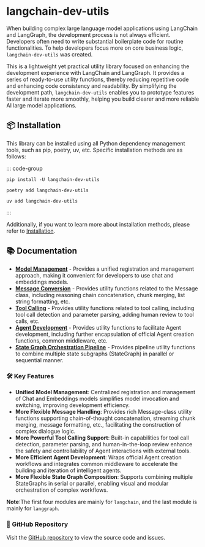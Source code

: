 # langchain-dev-utils

When building complex large language model applications using LangChain and LangGraph, the development process is not always efficient. Developers often need to write substantial boilerplate code for routine functionalities. To help developers focus more on core business logic, `langchain-dev-utils` was created.

This is a lightweight yet practical utility library focused on enhancing the development experience with LangChain and LangGraph. It provides a series of ready-to-use utility functions, thereby reducing repetitive code and enhancing code consistency and readability. By simplifying the development path, `langchain-dev-utils` enables you to prototype features faster and iterate more smoothly, helping you build clearer and more reliable AI large model applications.

## 📦 Installation

This library can be installed using all Python dependency management tools, such as pip, poetry, uv, etc. Specific installation methods are as follows:

::: code-group

```sh[pip]
pip install -U langchain-dev-utils
```

```sh[poetry]
poetry add langchain-dev-utils
```

```sh[uv]
uv add langchain-dev-utils
```

:::

Additionally, if you want to learn more about installation methods, please refer to [Installation](./installation.md).

## 📚 Documentation

- **[Model Management](./model-management/chat.md)** - Provides a unified registration and management approach, making it convenient for developers to use chat and embeddings models.
- **[Message Conversion](./message-conversion/message.md)** - Provides utility functions related to the Message class, including reasoning chain concatenation, chunk merging, list string formatting, etc.
- **[Tool Calling](./tool-calling/tool.md)** - Provides utility functions related to tool calling, including tool call detection and parameter parsing, adding human review to tool calls, etc.
- **[Agent Development](./agent-development/prebuilt.md)** - Provides utility functions to facilitate Agent development, including further encapsulation of official Agent creation functions, common middleware, etc.
- **[State Graph Orchestration Pipeline](./graph-orchestration/pipeline.md)** - Provides pipeline utility functions to combine multiple state subgraphs (StateGraph) in parallel or sequential manner.

### 🛠️ Key Features

- **Unified Model Management**: Centralized registration and management of Chat and Embeddings models simplifies model invocation and switching, improving development efficiency.
- **More Flexible Message Handling**: Provides rich Message-class utility functions supporting chain-of-thought concatenation, streaming chunk merging, message formatting, etc., facilitating the construction of complex dialogue logic.
- **More Powerful Tool Calling Support**: Built-in capabilities for tool call detection, parameter parsing, and human-in-the-loop review enhance the safety and controllability of Agent interactions with external tools.
- **More Efficient Agent Development**: Wraps official Agent creation workflows and integrates common middleware to accelerate the building and iteration of intelligent agents.
- **More Flexible State Graph Composition**: Supports combining multiple StateGraphs in serial or parallel, enabling visual and modular orchestration of complex workflows.

**Note**:The first four modules are mainly for `langchain`, and the last module is mainly for `langgraph`.

### 📖 GitHub Repository

Visit the [GitHub repository](https://github.com/TBice123123/langchain-dev-utils) to view the source code and issues.
